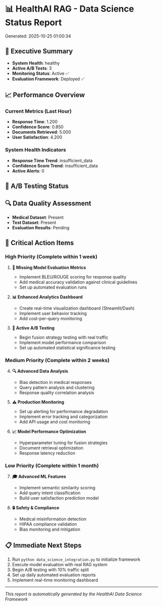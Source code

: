 
# 📊 HealthAI RAG - Data Science Status Report
Generated: 2025-10-25 01:00:34

## 🎯 Executive Summary
- **System Health**: healthy
- **Active A/B Tests**: 3
- **Monitoring Status**: Active ✅
- **Evaluation Framework**: Deployed ✅

## 📈 Performance Overview
### Current Metrics (Last Hour)
- **Response Time**: 1.200
- **Confidence Score**: 0.850
- **Documents Retrieved**: 5.000
- **User Satisfaction**: 4.200


### System Health Indicators
- **Response Time Trend**: insufficient_data
- **Confidence Score Trend**: insufficient_data
- **Active Alerts**: 0

## 🧪 A/B Testing Status


## 🔍 Data Quality Assessment
- **Medical Dataset**: Present
- **Test Dataset**: Present
- **Evaluation Results**: Pending

## 🚨 Critical Action Items

### High Priority (Complete within 1 week)
1. **🎯 Missing Model Evaluation Metrics**
   - Implement BLEU/ROUGE scoring for response quality
   - Add medical accuracy validation against clinical guidelines
   - Set up automated evaluation runs

2. **📊 Enhanced Analytics Dashboard**
   - Create real-time visualization dashboard (Streamlit/Dash)
   - Implement user behavior tracking
   - Add cost-per-query monitoring

3. **🧪 Active A/B Testing**
   - Begin fusion strategy testing with real traffic
   - Implement model performance comparison
   - Set up automated statistical significance testing

### Medium Priority (Complete within 2 weeks)
4. **🔍 Advanced Data Analysis**
   - Bias detection in medical responses
   - Query pattern analysis and clustering
   - Response quality correlation analysis

5. **⚠️ Production Monitoring**
   - Set up alerting for performance degradation
   - Implement error tracking and categorization
   - Add API usage and cost monitoring

6. **📈 Model Performance Optimization**
   - Hyperparameter tuning for fusion strategies
   - Document retrieval optimization
   - Response latency reduction

### Low Priority (Complete within 1 month)
7. **🎓 Advanced ML Features**
   - Implement semantic similarity scoring
   - Add query intent classification
   - Build user satisfaction prediction model

8. **🔒 Safety & Compliance**
   - Medical misinformation detection
   - HIPAA compliance validation
   - Bias monitoring and mitigation

## 📋 Immediate Next Steps
1. Run `python data_science_integration.py` to initialize framework
2. Execute model evaluation with real RAG system
3. Begin A/B testing with 10% traffic split
4. Set up daily automated evaluation reports
5. Implement real-time monitoring dashboard

---
*This report is automatically generated by the HealthAI Data Science Framework*
        